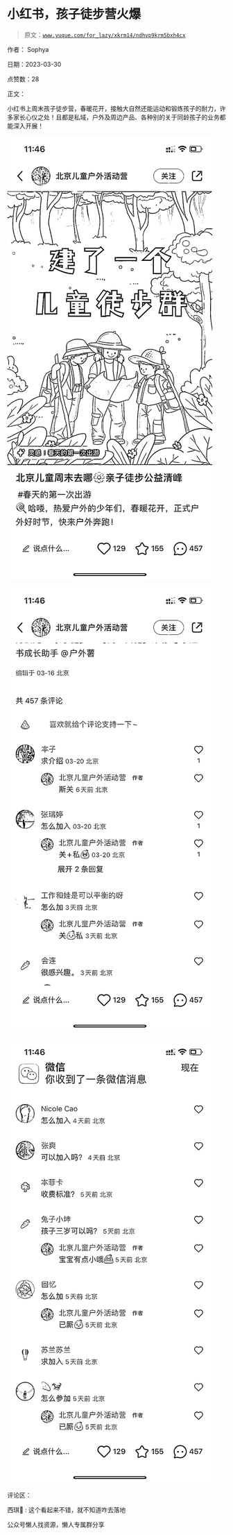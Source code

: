 # 小红书，孩子徒步营火爆

> 原文：[`www.yuque.com/for_lazy/xkrm14/ndhvp9krm5bxh4cx`](https://www.yuque.com/for_lazy/xkrm14/ndhvp9krm5bxh4cx)

作者： Sophya

日期：2023-03-30

点赞数：28

正文：

小红书上周末孩子徒步营，春暖花开，接触大自然还能运动和锻炼孩子的耐力，许多家长心仪之处！且都是私域，户外及周边产品、各种别的关于同龄孩子的业务都能深入开展！

![](img/558b1bf3fb73d6dabe472dfa300143f6.png)  

![](img/6ef010f11d057430ce0ca991bef96c25.png)  

![](img/82dc5a1117b4c70916c40dab66af2fdc.png)  

评论区：

西琪💫 : 这个看起来不错，就不知道咋去落地

公众号懒人找资源，懒人专属群分享

